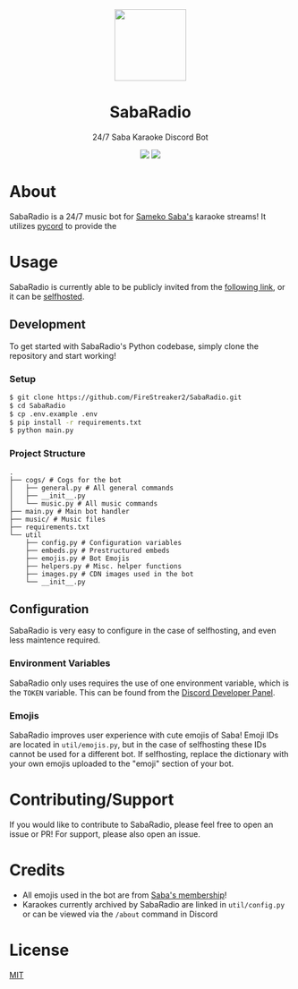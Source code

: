 <div align="center">
  <div>
    <img src="https://pbs.twimg.com/profile_images/1939105308497854464/luA8qu03_400x400.jpg" height="128" />
    <h1>SabaRadio</h1>
  </div>
  <p>24/7 Saba Karaoke Discord Bot</p>
  <div>
    <img src="https://img.shields.io/badge/Made%20for-Kanikis-blue" />
    <img src="https://img.shields.io/badge/Made%20with-Pycord-blue" />
  </div>
</div>

# About

SabaRadio is a 24/7 music bot for [Sameko Saba's](https://www.youtube.com/@samekosaba) karaoke streams! It utilizes [pycord](https://github.com/Pycord-Development/pycord) to provide the

# Usage

SabaRadio is currently able to be publicly invited from the [following link](https://sabaradio.firestreaker2.gq/), or it can be [selfhosted](https://github.com/FireStreaker2/SabaRadio?tab=readme-ov-file#selfhosting).

## Development

To get started with SabaRadio's Python codebase, simply clone the repository and start working!

### Setup

```bash
$ git clone https://github.com/FireStreaker2/SabaRadio.git
$ cd SabaRadio
$ cp .env.example .env
$ pip install -r requirements.txt
$ python main.py
```

### Project Structure

```
.
├── cogs/ # Cogs for the bot
│   ├── general.py # All general commands
│   ├── __init__.py
│   └── music.py # All music commands
├── main.py # Main bot handler
├── music/ # Music files
├── requirements.txt
└── util
    ├── config.py # Configuration variables
    ├── embeds.py # Prestructured embeds
    ├── emojis.py # Bot Emojis
    ├── helpers.py # Misc. helper functions
    ├── images.py # CDN images used in the bot
    └── __init__.py
```

## Configuration

SabaRadio is very easy to configure in the case of selfhosting, and even less maintence required.

### Environment Variables

SabaRadio only uses requires the use of one environment variable, which is the `TOKEN` variable. This can be found from the [Discord Developer Panel](https://discord.com/developers/applications).

### Emojis

SabaRadio improves user experience with cute emojis of Saba! Emoji IDs are located in `util/emojis.py`, but in the case of selfhosting these IDs cannot be used for a different bot. If selfhosting, replace the dictionary with your own emojis uploaded to the "emoji" section of your bot.

# Contributing/Support

If you would like to contribute to SabaRadio, please feel free to open an issue or PR! For support, please also open an issue.

# Credits

- All emojis used in the bot are from [Saba's membership](https://www.youtube.com/@samekosaba/join)!
- Karaokes currently archived by SabaRadio are linked in `util/config.py` or can be viewed via the `/about` command in Discord

# License

[MIT](https://github.com/FireStreaker2/SabaRadio/blob/main/LICENSE)
